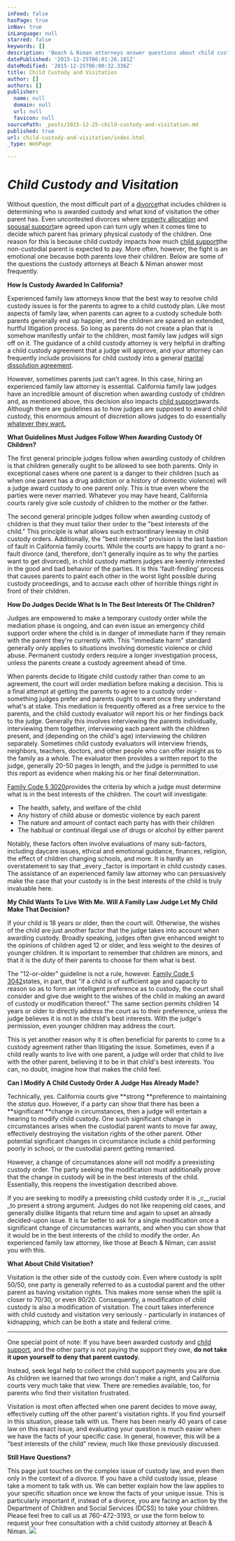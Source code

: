 ```yaml
---
inFeed: false
hasPage: true
inNav: true
inLanguage: null
starred: false
keywords: []
description: 'Beach & Niman attorneys answer questions about child custody in California.'
datePublished: '2015-12-25T06:01:26.181Z'
dateModified: '2015-12-25T06:00:32.336Z'
title: Child Custody and Visitation
author: []
authors: []
publisher:
  name: null
  domain: null
  url: null
  favicon: null
sourcePath: _posts/2015-12-25-child-custody-and-visitation.md
published: true
url: child-custody-and-visitation/index.html
_type: WebPage

---
```

## 

# _Child Custody and Visitation_

Without question, the most difficult part of a [divorce][0]that includes children is determining who is awarded custody and what kind of visitation the other parent has. Even uncontested divorces where [property allocation][1] and [spousal support][2]are agreed upon can turn ugly when it comes time to decide which parent has primary physical custody of the children. One reason for this is because child custody impacts how much [child support][3]the non-custodial parent is expected to pay. More often, however, the fight is an emotional one because both parents love their children. Below are some of the questions the custody attorneys at Beach & Niman answer most frequently. 

**How Is Custody Awarded In California?**

Experienced family law attorneys know that the best way to resolve child custody issues is for the parents to agree to a child custody plan. Like most aspects of family law, when parents can agree to a custody schedule both parents generally end up happier, and the children are spared an extended, hurtful litigation process. So long as parents do not create a plan that is somehow manifestly unfair to the children, most family law judges will sign off on it. The guidance of a child custody attorney is very helpful in drafting a child custody agreement that a judge will approve, and your attorney can frequently include provisions for child custody into a general [marital dissolution agreement][0].

However, sometimes parents just can't agree. In this case, hiring an experienced family law attorney is essential. California family law judges have an incredible amount of discretion when awarding custody of children and, as mentioned above, this decision also impacts [child support][3]awards. Although there are guidelines as to how judges are supposed to award child custody, this enormous amount of discretion allows judges to do essentially [whatever they want. ][4]

**What Guidelines Must Judges Follow When Awarding Custody Of Children?**

The first general principle judges follow when awarding custody of children is that children generally ought to be allowed to see both parents. Only in exceptional cases where one parent is a danger to their children (such as when one parent has a drug addiction or a history of domestic violence) will a judge award custody to one parent only. This is true even where the parties were never married. Whatever you may have heard, California courts rarely give sole custody of children to the mother or the father. 

The second general principle judges follow when awarding custody of children is that they must tailor their order to the "best interests of the child." This principle is what allows such extraordinary leeway in child custody orders. Additionally, the "best interests" provision is the last bastion of fault in California family courts. While the courts are happy to grant a no-fault divorce (and, therefore, don't generally inquire as to why the parties want to get divorced), in child custody matters judges are keenly interested in the good and bad behavior of the parties. It is this 'fault-finding' process that causes parents to paint each other in the worst light possible during custody proceedings, and to accuse each other of horrible things right in front of their children. 

**How Do Judges Decide What Is In The Best Interests Of The Children?**

Judges are empowered to make a temporary custody order while the mediation phase is ongoing, and can even issue an emergency child support order where the child is in danger of immediate harm if they remain with the parent they're currently with. This "immediate harm" standard generally only applies to situations involving domestic violence or child abuse. Permanent custody orders require a longer investigation process, unless the parents create a custody agreement ahead of time.

When parents decide to litigate child custody rather than come to an agreement, the court will order mediation before making a decision. This is a final attempt at getting the parents to agree to a custody order - something judges prefer and parents ought to want once they understand what's at stake. This mediation is frequently offered as a free service to the parents, and the child custody evaluator will report his or her findings back to the judge. Generally this involves interviewing the parents individually, interviewing them together, interviewing each parent with the children present, and (depending on the child's age) interviewing the children separately. Sometimes child custody evaluators will interview friends, neighbors, teachers, doctors, and other people who can offer insight as to the family as a whole. The evaluator then provides a written report to the judge, generally 20-50 pages in length, and the judge is permitted to use this report as evidence when making his or her final determination. 

[Family Code § 3020][5]provides the criteria by which a judge must determine what is in the best interests of the children. The court will investigate:

* The health, safety, and welfare of the child
* Any history of child abuse or domestic violence by each parent
* The nature and amount of contact each party has with their children
* The habitual or continual illegal use of drugs or alcohol by either parent

Notably, these factors often involve evaluations of many sub-factors, including daycare issues, ethical and emotional guidance, finances, religion, the effect of children changing schools, and more. It is hardly an overstatement to say that _every _factor is important in child custody cases. The assistance of an experienced family law attorney who can persuasively make the case that your custody is in the best interests of the child is truly invaluable here. 

**My Child Wants To Live With Me. Will A Family Law Judge Let My Child Make That Decision?**

If your child is 18 years or older, then the court will. Otherwise, the wishes of the child are just another factor that the judge takes into account when awarding custody. Broadly speaking, judges often give enhanced weight to the opinions of children aged 12 or older, and less weight to the desires of younger children. It is important to remember that children are minors, and that it is the duty of their parents to choose for them what is best. 

The "12-or-older" guideline is not a rule, however. [Family Code § 3042][6]states, in part, that "if a child is of sufficient age and capacity to reason so as to form an intelligent preference as to custody, the court shall consider and give due weight to the wishes of the child in making an award of custody or modification thereof." The same section permits children 14 years or older to directly address the court as to their preference, unless the judge believes it is not in the child's best interests. With the judge's permission, even younger children may address the court.

This is yet another reason why it is often beneficial for parents to come to a custody agreement rather than litigating the issue. Sometimes, even if a child really wants to live with one parent, a judge will order that child to live with the other parent, believing it to be in that child's best interests. You can, no doubt, imagine how that makes the child feel. 

**Can I Modify A Child Custody Order A Judge Has Already Made?**

Technically, yes. California courts give **strong **preference to maintaining the _status quo_. However, if a party can show that there has been a **significant **change in circumstances, then a judge will entertain a hearing to modify child custody. One such significant change in circumstances arises when the custodial parent wants to move far away, effectively destroying the visitation rights of the other parent. Other potential significant changes in circumstance include a child performing poorly in school, or the custodial parent getting remarried. 

However, a change of circumstances alone will not modify a preexisting custody order. The party seeking the modification must additionally prove that the change in custody will be in the best interests of the child. Essentially, this reopens the investigation described above. 

If you are seeking to modify a preexisting child custody order it is _c__rucial _to present a strong argument. Judges do not like reopening old cases, and generally dislike litigants that return time and again to upset an already decided-upon issue. It is far better to ask for a single modification once a significant change of circumstances warrants, and when you can show that it would be in the best interests of the child to modify the order. An experienced family law attorney, like those at Beach & Niman, can assist you with this.

**What About Child Visitation?**

Visitation is the other side of the custody coin. Even where custody is split 50/50, one party is generally referred to as a custodial parent and the other parent as having visitation rights. This makes more sense when the split is closer to 70/30, or even 80/20\. Consequently, a modification of child custody is also a modification of visitation. The court takes interference with child custody and visitation very seriously - particularly in instances of kidnapping, which can be both a state and federal crime.   
****

One special point of note: If you have been awarded custody and [child support][3], and the other party is not paying the support they owe, **do not take it upon yourself to deny that parent custody.**

Instead, seek legal help to collect the child support payments you are due. As children we learned that two wrongs don't make a right, and California courts very much take that view. There are remedies available, too, for parents who find their visitation frustrated.

Visitation is most often affected when one parent decides to move away, effectively cutting off the other parent's visitation rights. If you find yourself in this situation, please talk with us. There has been nearly 40 years of case law on this exact issue, and evaluating your question is much easier when we have the facts of your specific case. In general, however, this will be a "best interests of the child" review, much like those previously discussed. 

**Still Have Questions?**

This page just touches on the complex issue of custody law, and even then only in the context of a divorce. If you have a child custody issue, please take a moment to talk with us. We can better explain how the law applies to your specific situation once we know the facts of your unique issue. This is particularly important if, instead of a divorce, you are facing an action by the Department of Children and Social Services (DCSS) to take your children. Please feel free to call us at 760-472-3193, or use the form below to request your free consultation with a child custody attorney at Beach & Niman.
![](https://the-grid-user-content.s3-us-west-2.amazonaws.com/ffa6af5e-8307-46ef-8d0f-2f754d81b838.jpg)

[0]: http://www.bnnlegal.com/divorce.html
[1]: http://www.bnnlegal.com/property-allocation.html
[2]: http://www.bnnlegal.com/spousal-support.html
[3]: http://www.bnnlegal.com/child-support.html
[4]: http://www.bnnlegal.com/blog/california-courts-receive-a-failing-grade-in-child-custody
[5]: http://www.leginfo.ca.gov/cgi-bin/displaycode?section=fam&group=03001-04000&file=3020-3032
[6]: http://www.leginfo.ca.gov/cgi-bin/displaycode?section=fam&group=03001-04000&file=3040-3049